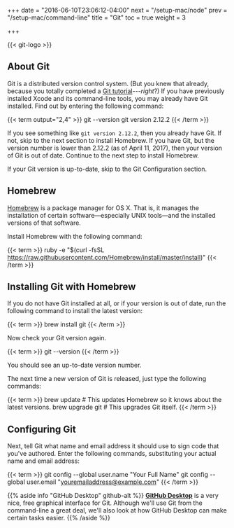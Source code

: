 +++
date = "2016-06-10T23:06:12-04:00"
next = "/setup-mac/node"
prev = "/setup-mac/command-line"
title = "Git"
toc = true
weight = 3

+++

<div id="git-logo"><div>{{< git-logo >}}</div></div>

## About Git

Git is a distributed version control system. (But you knew that already, because you totally completed a [Git tutorial](/prereqs/git/)---_right_?) If you have previously installed Xcode and its command-line tools, you may already have Git installed. Find out by entering the following command:

{{< term output="2,4" >}}
git --version
git version 2.12.2
{{< /term >}}

If you see something like `git version 2.12.2`, then you already have Git. If not, skip to the next section to install Homebrew. If you have Git, but the version number is lower than 2.12.2 (as of April 11, 2017), then your version of Git is out of date. Continue to the next step to install Homebrew.

If your Git version is up-to-date, skip to the Git Configuration section.

## Homebrew

[Homebrew](http://brew.sh) is a package manager for OS X. That is, it manages the installation of certain software—especially UNIX tools—and the installed versions of that software.

Install Homebrew with the following command:

{{< term >}}
ruby -e "$(curl -fsSL https://raw.githubusercontent.com/Homebrew/install/master/install)"
{{< /term >}}

## Installing Git with Homebrew

If you do not have Git installed at all, or if your version is out of date, run the following command to install the latest version:

{{< term >}}
brew install git
{{< /term >}}

Now check your Git version again.

{{< term >}}
git --version
{{< /term >}}

You should see an up-to-date version number.

The next time a new version of Git is released, just type the following commands:

{{< term >}}
brew update           # This updates Homebrew so it knows about the latest versions.
brew upgrade git      # This upgrades Git itself.
{{< /term >}}

## Configuring Git

Next, tell Git what name and email address it should use to sign code that you've authored. Enter the following commands, substituting your actual name and email address:

{{< term >}}
git config --global user.name "Your Full Name"
git config --global user.email "youremailaddress@example.com"
{{< /term >}}

{{% aside info "GitHub Desktop" github-alt %}}
**[GitHub Desktop](https://desktop.github.com/)** is a very nice, free graphical interface for Git. Although we'll use Git from the command-line a great deal, we'll also look at how GitHub Desktop can make certain tasks easier.
{{% /aside %}}
